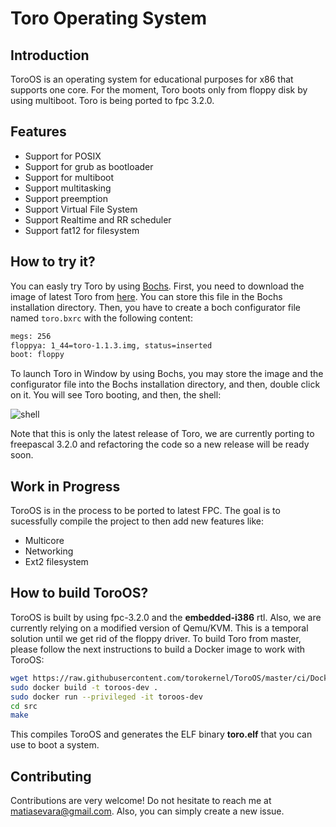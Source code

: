 # Toro Operating System
## Introduction
ToroOS is an operating system for educational purposes for x86 that supports one core. For the moment, Toro boots only from floppy disk by using multiboot. Toro is being ported to fpc 3.2.0.

## Features
* Support for POSIX
* Support for grub as bootloader
* Support for multiboot
* Support multitasking
* Support preemption
* Support Virtual File System
* Support Realtime and RR scheduler
* Support fat12 for filesystem

## How to try it?
You can easly try Toro by using [Bochs](https://bochs.sourceforge.io/). First, you need to download the image of latest Toro from [here](https://sourceforge.net/projects/toro/files/images/toro-1.1.3/toro-1.1.3.img/download). You can store this file in the Bochs installation directory. Then, you have to create a boch configurator file named `toro.bxrc` with the following content:
```bash
megs: 256
floppya: 1_44=toro-1.1.3.img, status=inserted
boot: floppy
```  
To launch Toro in Window by using Bochs, you may store the image and the configurator file into the Bochs installation directory, and then, double click on it. You will see Toro booting, and then, the shell:

![shell](https://github.com/torokernel/ToroOS/wiki/images/toroosboot.gif)

Note that this is only the latest release of Toro, we are currently porting to freepascal 3.2.0 and refactoring the code so a new release will be ready soon.
## Work in Progress
ToroOS is in the process to be ported to latest FPC. The goal is to sucessfully compile the project to then add new features like:
* Multicore
* Networking
* Ext2 filesystem

## How to build ToroOS?
ToroOS is built by using fpc-3.2.0 and the **embedded-i386** rtl. Also, we are currently relying on a modified version of Qemu/KVM. This is a temporal solution until we get rid of the floppy driver. To build Toro from master, please follow the next instructions to build a Docker image to work with ToroOS:
```bash
wget https://raw.githubusercontent.com/torokernel/ToroOS/master/ci/Dockerfile
sudo docker build -t toroos-dev .
sudo docker run --privileged -it toroos-dev
cd src
make
``` 
This compiles ToroOS and generates the ELF binary **toro.elf** that you can use to boot a system.

## Contributing
Contributions are very welcome! Do not hesitate to reach me at matiasevara@gmail.com. Also, you can simply create a new issue.
